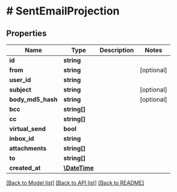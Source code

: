 # # SentEmailProjection

## Properties

Name | Type | Description | Notes
------------ | ------------- | ------------- | -------------
**id** | **string** |  | 
**from** | **string** |  | [optional] 
**user_id** | **string** |  | 
**subject** | **string** |  | [optional] 
**body_md5_hash** | **string** |  | [optional] 
**bcc** | **string[]** |  | 
**cc** | **string[]** |  | 
**virtual_send** | **bool** |  | 
**inbox_id** | **string** |  | 
**attachments** | **string[]** |  | 
**to** | **string[]** |  | 
**created_at** | [**\DateTime**](\DateTime) |  | 

[[Back to Model list]](../../README#documentation-for-models) [[Back to API list]](../../README#documentation-for-api-endpoints) [[Back to README]](../../README)


